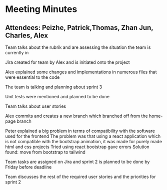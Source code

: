 # Meeting Minutes

## Attendees: Peizhe, Patrick,Thomas, Zhan Jun, Charles, Alex

Team talks about the rubrik and are assessing the situation the team is currently in

Jira created for team by Alex and is initiated onto the project

Alex explained some changes and implementations in numerous files that were essential to the code

The team is talking and planning about sprint 3

Unit tests were mentioned and planned to be done 

Team talks about user stories

Alex commits and creates a new branch which branched off from the home-page branch

Peter explained a big problem in terms of compatibility with the software used for the frontend 
The problem was that using a react application which is not compatible with the bootstrap animation, it was made for purely made html and css projects
Tried using react bootstrap gave errors 
Solution found: move from bootstrap to tailwind 

Team tasks are assigned on Jira and sprint 2 is planned to be done by Friday before deadline

Team discusses the rest of the required user stories and the priorities for sprint 2


